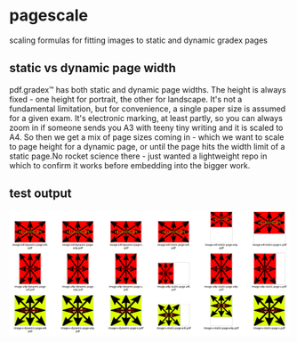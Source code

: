 # pagescale
scaling formulas for fitting images to static and dynamic gradex pages

## static vs dynamic page width

pdf.gradex™ has both static and dynamic page widths. The height is always fixed - one height for portrait, the other for landscape. 
It's not a fundamental limitation, but for convenience, a single paper size is assumed for a given exam. It's electronic marking, at least partly, so you can always zoom in if someone sends you A3 with teeny tiny writing and it is scaled to A4. So then we get a mix of page sizes coming in - which we want to scale to page height for a dynamic page, or until the page hits the width limit of a static page.No rocket science there - just wanted a lightweight repo in which to confirm it works before embedding into the bigger work.

## test output

![alt text][montage]

[montage]: ./img/montage.png "montage of 18 images imported into 18 pages"
